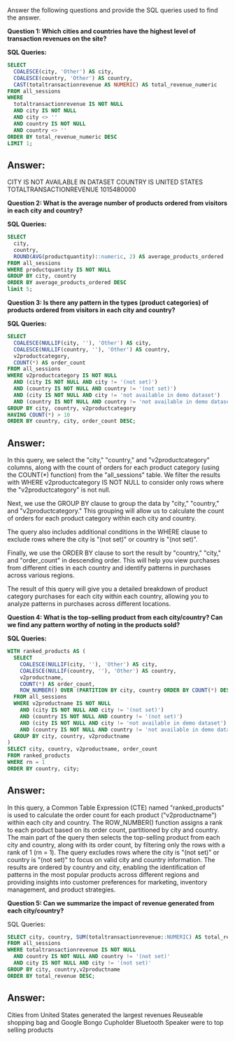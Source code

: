Answer the following questions and provide the SQL queries used to find the answer.

    
**Question 1: Which cities and countries have the highest level of transaction revenues on the site?**

**SQL Queries:**
```SQL
SELECT 
  COALESCE(city, 'Other') AS city, 
  COALESCE(country, 'Other') AS country, 
  CAST(totaltransactionrevenue AS NUMERIC) AS total_revenue_numeric
FROM all_sessions
WHERE 
  totaltransactionrevenue IS NOT NULL
  AND city IS NOT NULL
  AND city <> ''
  AND country IS NOT NULL
  AND country <> ''
ORDER BY total_revenue_numeric DESC
LIMIT 1;
```

## Answer:
CITY IS NOT AVAILABLE IN DATASET
COUNTRY IS UNITED STATES
TOTALTRANSACTIONREVENUE 1015480000 


**Question 2: What is the average number of products ordered from visitors in each city and country?**


**SQL Queries:**

```SQL
SELECT 
  city, 
  country, 
  ROUND(AVG(productquantity)::numeric, 2) AS average_products_ordered
FROM all_sessions
WHERE productquantity IS NOT NULL
GROUP BY city, country
ORDER BY average_products_ordered DESC
limit 5;
```


**Question 3: Is there any pattern in the types (product categories) of products ordered from visitors in each city and country?**


**SQL Queries:**

```SQL
SELECT 
  COALESCE(NULLIF(city, ''), 'Other') AS city, 
  COALESCE(NULLIF(country, ''), 'Other') AS country, 
  v2productcategory, 
  COUNT(*) AS order_count
FROM all_sessions
WHERE v2productcategory IS NOT NULL
  AND (city IS NOT NULL AND city != '(not set)')
  AND (country IS NOT NULL AND country != '(not set)')
  AND (city IS NOT NULL AND city != 'not available in demo dataset')
  AND (country IS NOT NULL AND country != 'not available in demo dataset')
GROUP BY city, country, v2productcategory
HAVING COUNT(*) > 10
ORDER BY country, city, order_count DESC;
```

## Answer:
In this query, we select the "city," "country," and "v2productcategory" columns, along with the count of orders for each product category (using the COUNT(*) function) from the "all_sessions" table. We filter the results with WHERE v2productcategory IS NOT NULL to consider only rows where the "v2productcategory" is not null.

Next, we use the GROUP BY clause to group the data by "city," "country," and "v2productcategory." This grouping will allow us to calculate the count of orders for each product category within each city and country.

The query also includes additional conditions in the WHERE clause to exclude rows where the city is "(not set)" or country is "(not set)".

Finally, we use the ORDER BY clause to sort the result by "country," "city," and "order_count" in descending order. This will help you view purchases from different cities in each country and identify patterns in purchases across various regions.

The result of this query will give you a detailed breakdown of product category purchases for each city within each country, allowing you to analyze patterns in purchases across different locations.




**Question 4: What is the top-selling product from each city/country? Can we find any pattern worthy of noting in the products sold?**


**SQL Queries:**
```SQL
WITH ranked_products AS (
  SELECT 
    COALESCE(NULLIF(city, ''), 'Other') AS city, 
    COALESCE(NULLIF(country, ''), 'Other') AS country, 
    v2productname, 
    COUNT(*) AS order_count,
    ROW_NUMBER() OVER (PARTITION BY city, country ORDER BY COUNT(*) DESC) AS rn
  FROM all_sessions
  WHERE v2productname IS NOT NULL
    AND (city IS NOT NULL AND city != '(not set)')
    AND (country IS NOT NULL AND country != '(not set)')
	AND (city IS NOT NULL AND city != 'not available in demo dataset')
  	AND (country IS NOT NULL AND country != 'not available in demo dataset')
  GROUP BY city, country, v2productname
)
SELECT city, country, v2productname, order_count
FROM ranked_products
WHERE rn = 1
ORDER BY country, city;
```

## Answer:
In this query, a Common Table Expression (CTE) named "ranked_products" is used to calculate the order count for each product ("v2productname") within each city and country. 
The ROW_NUMBER() function assigns a rank to each product based on its order count, partitioned by city and country. 
The main part of the query then selects the top-selling product from each city and country, along with its order count, by filtering only the rows with a rank of 1 (rn = 1). 
The query excludes rows where the city is "(not set)" or country is "(not set)" to focus on valid city and country information. The results are ordered by country and city, 
enabling the identification of patterns in the most popular products across different regions and providing insights into customer preferences for marketing, 
inventory management, and product strategies.




**Question 5: Can we summarize the impact of revenue generated from each city/country?**

SQL Queries:
```SQL
SELECT city, country, SUM(totaltransactionrevenue::NUMERIC) AS total_revenue, v2productname
FROM all_sessions
WHERE totaltransactionrevenue IS NOT NULL
  AND country IS NOT NULL AND country != '(not set)'
  AND city IS NOT NULL AND city != '(not set)'
GROUP BY city, country,v2productname
ORDER BY total_revenue DESC;
```

## Answer:
Cities from United States generated the largest revenues
Reuseable shopping bag and Google Bongo Cupholder Bluetooth Speaker were to top selling products






